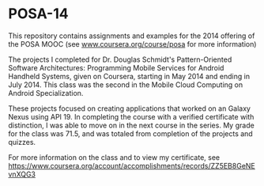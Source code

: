 POSA-14
=======

This repository contains assignments and examples for the 2014 offering of the POSA MOOC (see www.coursera.org/course/posa for more information)


The projects I completed for Dr. Douglas Schmidt's Pattern-Oriented Software Architectures: Programming Mobile Services for Android Handheld Systems, given on Coursera, starting in May 2014 and ending in July 2014. This class was the second in the Mobile Cloud Computing on Android Specialization.

These projects focused on creating applications that worked on an Galaxy Nexus using API 19. In completing the course with a verified certificate with distinction, I was able to move on in the next course in the series. My grade for the class was 71.5, and was totaled from completion of the projects and quizzes.

For more information on the class and to view my certificate, see https://www.coursera.org/account/accomplishments/records/ZZ5EB8GeNEvnXQG3
